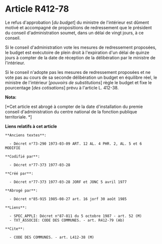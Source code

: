 # Article R412-78

Le refus d'approbation [*du budget*] du ministre de l'intérieur est dûment motivé et accompagné de propositions de
redressement que le président du conseil d'administration soumet, dans un délai de vingt jours, à ce conseil.

Si le conseil d'administration vote les mesures de redressement proposées, le budget est exécutoire de plein droit à
l'expiration d'un délai de quinze jours à compter de la date de réception de la délibération par le ministre de l'intérieur.

Si le conseil n'adopte pas les mesures de redressement proposées et ne vote pas au cours de sa seconde délibération un budget
en équilibre réel, le ministre de l'intérieur [*pouvoirs de substitutions*] règle le budget et fixe le pourcentage [*des
cotisations*] prévu à l'article L. 412-38.

**Nota:**

[*Cet article est abrogé à compter de la date d'installation du premie conseil d'administration du centre national de la
fonction publique territoriale. *]

**Liens relatifs à cet article**

	**Anciens textes**:

	  - Décret n°73-290 1973-03-09 ART. 12 AL. 4 PHR. 2, AL. 5 et 6 MODIFIE

	**Codifié par**:

	  - Décret n°77-373 1977-03-28

	**Créé par**:

	  - Décret n°77-373 1977-03-28 JORF et JONC 5 avril 1977

	**Abrogé par**:

	  - Décret n°85-915 1985-08-27 art. 16 jorf 30 août 1985

	**Liens**:

	  - SPEC_APPLI: Décret n°87-811 du 5 octobre 1987 - art. 52 (M)
	  - TXT_ASSOCIE: CODE DES COMMUNES. - art. R412-79 (Ab)

	**Cite**:

	  - CODE DES COMMUNES. - art. L412-38 (M)
